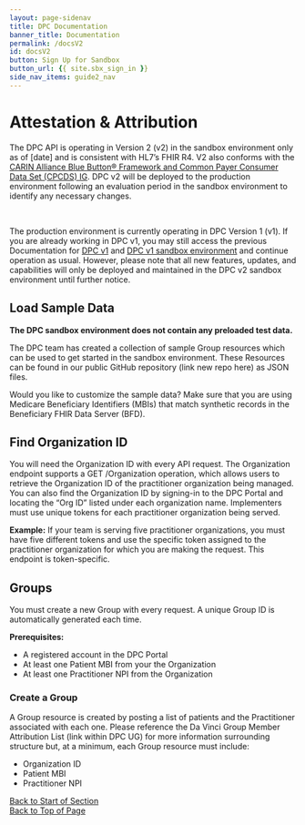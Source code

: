 ```yaml
---
layout: page-sidenav
title: DPC Documentation
banner_title: Documentation
permalink: /docsV2
id: docsV2
button: Sign Up for Sandbox
button_url: {{ site.sbx_sign_in }}
side_nav_items: guide2_nav
---
```


# Attestation & Attribution

<div class="ds-c-alert ds-c-alert--hide-icon ds-c-alert--warn">
  <div class="ds-c-alert__body">
    <p class="ds-c-alert__text">
      The DPC API is operating in Version 2 (v2) in the sandbox environment only as of [date] and is consistent with HL7’s FHIR R4. V2 also conforms with the <a href="http://hl7.org/fhir/us/carin-bb/history.html" target="_blank">CARIN Alliance Blue Button® Framework and Common Payer Consumer Data Set (CPCDS) IG</a>. DPC v2 will be deployed to the production environment following an evaluation period in the sandbox environment to identify any necessary changes.
    </p><br />
    <p class="ds-c-alert__text">
      The production environment is currently operating in DPC Version 1 (v1). If you are already working in DPC v1, you may still access the previous Documentation for <a href="/docsV1" target="_blank">DPC v1</a> and <a href="{{ site.sbx_sign_in }}">DPC v1 sandbox environment</a> and continue operation as usual. However, please note that all new features, updates, and capabilities will only be deployed and maintained in the DPC v2 sandbox environment until further notice.
    </p>
  </div>
</div>

## Load Sample Data
**The DPC sandbox environment does not contain any preloaded test data.**

The DPC team has created a collection of sample Group resources which can be used to get started in the sandbox environment. These Resources can be found in our public GitHub repository (link new repo here) as JSON files.

Would you like to customize the sample data?  Make sure that you are using Medicare Beneficiary Identifiers (MBIs) that match synthetic records in the Beneficiary FHIR Data Server (BFD).

## Find Organization ID

You will need the Organization ID with every API request. The Organization endpoint supports a GET /Organization operation, which allows users to retrieve the Organization ID of the practitioner organization being managed. You can also find the Organization ID by signing-in to the DPC Portal and locating the “Org ID” listed under each organization name.
Implementers must use unique tokens for each practitioner organization being served.

<div class="ds-c-alert ds-c-alert--hide-icon">
  <div class="ds-c-alert__body">
    <strong>Example:</strong> If your team is serving five practitioner organizations, you must have five different tokens and use the specific token assigned to the practitioner organization for which you are making the request. This endpoint is token-specific.
  </div>
</div>

## Groups

You must create a new Group with every request. A unique Group ID is automatically generated each time.

**Prerequisites:**
* A registered account in the DPC Portal
* At least one Patient MBI from your the Organization
* At least one Practitioner NPI from the Organization

### Create a Group

A Group resource is created by posting a list of patients and the Practitioner associated with each one. Please reference the Da Vinci Group Member Attribution List (link within DPC UG) for more information surrounding structure but, at a minimum, each Group resource must include:

* Organization ID
* Patient MBI
* Practitioner NPI

<a class="guide_top_link" href="#attestation--attribution">Back to Start of Section</a><br />
<a class="guide_top_link" href="#">Back to Top of Page</a>